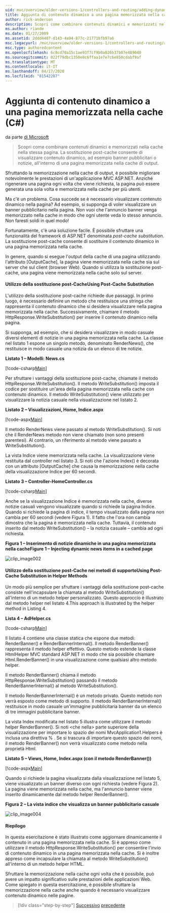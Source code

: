 ```yaml
---
uid: mvc/overview/older-versions-1/controllers-and-routing/adding-dynamic-content-to-a-cached-page-cs
title: Aggiunta di contenuto dinamico a una pagina memorizzata nella cache (C Documenti Microsoft
author: rick-anderson
description: Scopri come combinare contenuti dinamici e memorizzati nella cache nella stessa pagina. La sostituzione post-cache consente di visualizzare contenuto dinamico, ad esempio banner pubblicitari o...
ms.author: riande
ms.date: 01/27/2009
ms.assetid: 2ddd4407-d143-4a94-877c-21771bfb97a6
msc.legacyurl: /mvc/overview/older-versions-1/controllers-and-routing/adding-dynamic-content-to-a-cached-page-cs
msc.type: authoredcontent
ms.openlocfilehash: 6c8cd70a15c1ae93f7cf9b0a026b37b07e489040
ms.sourcegitcommit: 022f79dbc1350e0c6ffaa1e7e7c6e850cdabf9af
ms.translationtype: MT
ms.contentlocale: it-IT
ms.lasthandoff: 04/17/2020
ms.locfileid: "81542287"
---
```

# <a name="adding-dynamic-content-to-a-cached-page-c"></a>Aggiunta di contenuto dinamico a una pagina memorizzata nella cache (C#)

da parte [di Microsoft](https://github.com/microsoft)

> Scopri come combinare contenuti dinamici e memorizzati nella cache nella stessa pagina. La sostituzione post-cache consente di visualizzare contenuto dinamico, ad esempio banner pubblicitari o notizie, all'interno di una pagina memorizzata nella cache di output.

Sfruttando la memorizzazione nella cache di output, è possibile migliorare notevolmente le prestazioni di un'applicazione MVC ASP.NET. Anziché rigenerare una pagina ogni volta che viene richiesta, la pagina può essere generata una sola volta e memorizzata nella cache per più utenti.

Ma c'è un problema. Cosa succede se è necessario visualizzare contenuto dinamico nella pagina? Ad esempio, si supponga di voler visualizzare un banner pubblicitario nella pagina. Non vuoi che l'annuncio banner venga memorizzato nella cache in modo che ogni utente veda lo stesso annuncio. Non faresti soldi in quel modo!

Fortunatamente, c'è una soluzione facile. È possibile sfruttare una funzionalità del framework di ASP.NET denominata *post-cache substitution*. La sostituzione post-cache consente di sostituire il contenuto dinamico in una pagina memorizzata nella cache.

In genere, quando si esegue l'output della cache di una pagina utilizzando l'attributo [OutputCache], la pagina viene memorizzata nella cache sia sul server che sul client (browser Web). Quando si utilizza la sostituzione post-cache, una pagina viene memorizzata nella cache solo sul server.

#### <a name="using-post-cache-substitution"></a>Utilizzo della sostituzione post-CacheUsing Post-Cache Substitution

L'utilizzo della sostituzione post-cache richiede due passaggi. In primo luogo, è necessario definire un metodo che restituisce una stringa che rappresenta il contenuto dinamico che si desidera visualizzare nella pagina memorizzata nella cache. Successivamente, chiamare il metodo HttpResponse.WriteSubstitution() per inserire il contenuto dinamico nella pagina.

Si supponga, ad esempio, che si desidera visualizzare in modo casuale diversi elementi di notizie in una pagina memorizzata nella cache. La classe nel listato 1 espone un singolo metodo, denominato RenderNews(), che restituisce in modo casuale una notizia da un elenco di tre notizie.

**Listato 1 – Modelli: News.cs**

[!code-csharp[Main](adding-dynamic-content-to-a-cached-page-cs/samples/sample1.cs)]

Per sfruttare i vantaggi della sostituzione post-cache, chiamate il metodo HttpResponse.WriteSubstitution(). Il metodo WriteSubstitution() imposta il codice per sostituire un'area della pagina memorizzata nella cache con contenuto dinamico. Il metodo WriteSubstitution() viene utilizzato per visualizzare la notizia casuale nella visualizzazione nel listato 2.

**Listato 2 – Visualizzazioni, Home, Indice.aspx**

[!code-aspx[Main](adding-dynamic-content-to-a-cached-page-cs/samples/sample2.aspx)]

Il metodo RenderNews viene passato al metodo WriteSubstitution(). Si noti che il RenderNews metodo non viene chiamato (non sono presenti parentesi). Al contrario, un riferimento al metodo viene passato a WriteSubstitution().

La vista Indice viene memorizzata nella cache. La visualizzazione viene restituita dal controller nel listato 3. Si noti che l'azione Index() è decorata con un attributo [OutputCache] che causa la memorizzazione nella cache della visualizzazione Indice per 60 secondi.

**Listato 3 – Controller-HomeController.cs**

[!code-csharp[Main](adding-dynamic-content-to-a-cached-page-cs/samples/sample3.cs)]

Anche se la visualizzazione Indice è memorizzata nella cache, diverse notizie casuali vengono visualizzate quando si richiede la pagina Indice. Quando si richiede la pagina di indice, il tempo visualizzato dalla pagina non cambia per 60 secondi (vedere Figura 1). Il fatto che l'ora non cambia dimostra che la pagina è memorizzata nella cache. Tuttavia, il contenuto inserito dal metodo WriteSubstitution() – la notizia casuale – cambia ad ogni richiesta.

**Figura 1 – Inserimento di notizie dinamiche in una pagina memorizzata nella cacheFigure 1 – Injecting dynamic news items in a cached page**

![clip_image002](adding-dynamic-content-to-a-cached-page-cs/_static/image1.jpg)

#### <a name="using-post-cache-substitution-in-helper-methods"></a>Utilizzo della sostituzione post-Cache nei metodi di supportoUsing Post-Cache Substitution in Helper Methods

Un modo più semplice per sfruttare i vantaggi della sostituzione post-cache consiste nell'incapsulare la chiamata al metodo WriteSubstitution() all'interno di un metodo helper personalizzato. Questo approccio è illustrato dal metodo helper nel listato 4.This approach is illustrated by the helper method in Listing 4.

**Lista 4 – AdHelper.cs**

[!code-csharp[Main](adding-dynamic-content-to-a-cached-page-cs/samples/sample4.cs)]

Il listato 4 contiene una classe statica che espone due metodi: RenderBanner() e RenderBannerInternal(). Il metodo RenderBanner() rappresenta il metodo helper effettivo. Questo metodo estende la classe HtmlHelper MVC standard ASP.NET in modo che sia possibile chiamare Html.RenderBanner() in una visualizzazione come qualsiasi altro metodo helper.

Il metodo RenderBanner() chiama il metodo HttpResponse.WriteSubstitution() passando il metodo RenderBannerInternal() al metodo WriteSubstitution().

Il metodo RenderBannerInternal() è un metodo privato. Questo metodo non verrà esposto come metodo di supporto. Il metodo RenderBannerInternal() restituisce in modo casuale un'immagine pubblicitaria banner da un elenco di tre immagini pubblicitarie banner.

La vista Index modificata nel listato 5 illustra come utilizzare il metodo helper RenderBanner(). Si noti &lt;che nella&gt; parte superiore della visualizzazione per importare lo spazio dei nomi MvcApplication1.Helpers è inclusa una direttiva % . Se si trascura di importare questo spazio dei nomi, il metodo RenderBanner() non verrà visualizzato come metodo nella proprietà Html.

**Listato 5 – Views, Home, Index.aspx (con il metodo RenderBanner())**

[!code-aspx[Main](adding-dynamic-content-to-a-cached-page-cs/samples/sample5.aspx)]

Quando si richiede la pagina visualizzata dalla visualizzazione nel listato 5, viene visualizzato un banner diverso con ogni richiesta (vedere Figura 2). La pagina viene memorizzata nella cache, ma l'annuncio banner viene inserito dinamicamente dal metodo helper RenderBanner().

**Figura 2 – La vista indice che visualizza un banner pubblicitario casuale**

![clip_image004](adding-dynamic-content-to-a-cached-page-cs/_static/image2.jpg)

#### <a name="summary"></a>Riepilogo

In questa esercitazione è stato illustrato come aggiornare dinamicamente il contenuto in una pagina memorizzata nella cache. Si è appreso come utilizzare il metodo HttpResponse.WriteSubstitution() per consentire l'invio di contenuto dinamico in una pagina memorizzata nella cache. Si è inoltre appreso come incapsulare la chiamata al metodo WriteSubstitution() all'interno di un metodo helper HTML.

Sfruttare la memorizzazione nella cache ogni volta che è possibile, può avere un impatto significativo sulle prestazioni delle applicazioni Web. Come spiegato in questa esercitazione, è possibile sfruttare la memorizzazione nella cache anche quando è necessario visualizzare contenuto dinamico nelle pagine.

> [!div class="step-by-step"]
> [Successivo](improving-performance-with-output-caching-cs.md)
> [precedente](creating-a-controller-cs.md)

